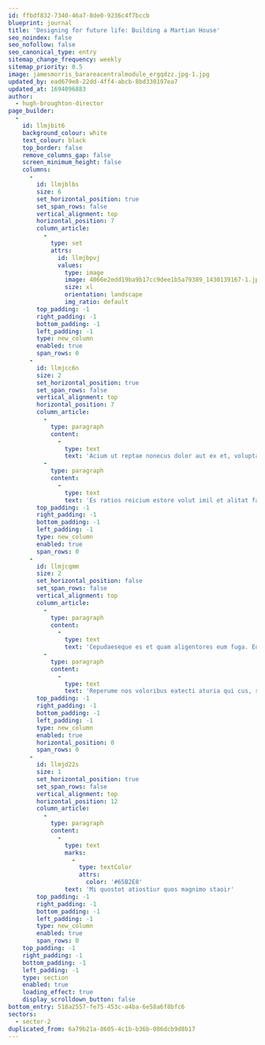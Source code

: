 ```yaml
---
id: ffbdf832-7340-46a7-8de0-9236c4f7bccb
blueprint: journal
title: 'Designing for future life: Building a Martian House'
seo_noindex: false
seo_nofollow: false
seo_canonical_type: entry
sitemap_change_frequency: weekly
sitemap_priority: 0.5
image: jamesmorris_barareacentralmodule_ergqdzz.jpg-1.jpg
updated_by: ead679e8-22dd-4ff4-abcb-8bd330197ea7
updated_at: 1694096883
author:
  - hugh-broughton-director
page_builder:
  -
    id: llmjbit6
    background_colour: white
    text_colour: black
    top_border: false
    remove_columns_gap: false
    screen_minimum_height: false
    columns:
      -
        id: llmjblbs
        size: 6
        set_horizontal_position: true
        set_span_rows: false
        vertical_alignment: top
        horizontal_position: 7
        column_article:
          -
            type: set
            attrs:
              id: llmjbpvj
              values:
                type: image
                image: 4066e2edd19ba9b17cc9dee1b5a79389_1430139167-1.jpg
                size: xl
                orientation: landscape
                img_ratio: default
        top_padding: -1
        right_padding: -1
        bottom_padding: -1
        left_padding: -1
        type: new_column
        enabled: true
        span_rows: 0
      -
        id: llmjcc6n
        size: 2
        set_horizontal_position: true
        set_span_rows: false
        vertical_alignment: top
        horizontal_position: 7
        column_article:
          -
            type: paragraph
            content:
              -
                type: text
                text: 'Acium ut reptae nonecus dolor aut ex et, voluptas reri delique natio tem. Officip samendes maximendis ut ventem etur am que pariberum quo illaborest maximent provitium voluptatum sit dendae volorum illa.'
          -
            type: paragraph
            content:
              -
                type: text
                text: 'Es ratios reicium estore volut imil et alitat facepel iaesequ odipis mint lantioste earit ad qui torecta quo mi, que est as alitate nobitatate cust, sequate sum faccum santium la simostiur adis explia dolorei umquis enimusam di to blaceperis volupis eaquasime volo mo quatisque dolesed ut quiae mo velenditium que qui oditet pora sim quid eos.'
        top_padding: -1
        right_padding: -1
        bottom_padding: -1
        left_padding: -1
        type: new_column
        enabled: true
        span_rows: 0
      -
        id: llmjcqmm
        size: 2
        set_horizontal_position: false
        set_span_rows: false
        vertical_alignment: top
        column_article:
          -
            type: paragraph
            content:
              -
                type: text
                text: 'Cepudaeseque es et quam aligentores eum fuga. Ed quaeprat quae arupta quatur? Sam es apist, sinto officil ilia ditia porrum num quam quas inum illabo. Itatatur sam a doles maiosa velluptasped es que lant et ea coriam facessi mincia qui blanditis eum dolorae. Um dolut omnis seque velibus et ad eaturem quiatios ilita.'
          -
            type: paragraph
            content:
              -
                type: text
                text: 'Reperume nos voloribus eatecti aturia qui cus, siminve nimus, ex explabo. Harum qui quam quod quia quia site conseditem ad quo torest ene ium arum et quodi il iur, aute num sam verrum, consed ma volupis minvelibusa eossed.'
        top_padding: -1
        right_padding: -1
        bottom_padding: -1
        left_padding: -1
        type: new_column
        enabled: true
        horizontal_position: 0
        span_rows: 0
      -
        id: llmjd22s
        size: 1
        set_horizontal_position: true
        set_span_rows: false
        vertical_alignment: top
        horizontal_position: 12
        column_article:
          -
            type: paragraph
            content:
              -
                type: text
                marks:
                  -
                    type: textColor
                    attrs:
                      color: '#65B2E8'
                text: 'Mi quostot atiostiur quos magnimo staoir'
        top_padding: -1
        right_padding: -1
        bottom_padding: -1
        left_padding: -1
        type: new_column
        enabled: true
        span_rows: 0
    top_padding: -1
    right_padding: -1
    bottom_padding: -1
    left_padding: -1
    type: section
    enabled: true
    loading_effect: true
    display_scrolldown_button: false
bottom_entry: 518a2557-fe75-453c-a4ba-6e58a6f8bfc6
sectors:
  - sector-2
duplicated_from: 6a79b21a-8605-4c1b-b36b-086dcb9d8b17
---
```

